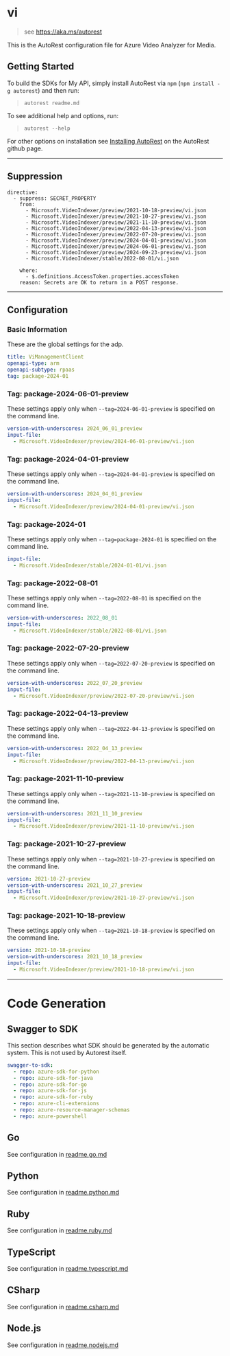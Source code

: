 # vi

> see https://aka.ms/autorest

This is the AutoRest configuration file for Azure Video Analyzer for Media.

## Getting Started

To build the SDKs for My API, simply install AutoRest via `npm` (`npm install -g autorest`) and then run:

> `autorest readme.md`

To see additional help and options, run:

> `autorest --help`

For other options on installation see [Installing AutoRest](https://aka.ms/autorest/install) on the AutoRest github page.

---

## Suppression

``` 
directive:
  - suppress: SECRET_PROPERTY
    from:
      - Microsoft.VideoIndexer/preview/2021-10-18-preview/vi.json
      - Microsoft.VideoIndexer/preview/2021-10-27-preview/vi.json
      - Microsoft.VideoIndexer/preview/2021-11-10-preview/vi.json
      - Microsoft.VideoIndexer/preview/2022-04-13-preview/vi.json
      - Microsoft.VideoIndexer/preview/2022-07-20-preview/vi.json
      - Microsoft.VideoIndexer/preview/2024-04-01-preview/vi.json
      - Microsoft.VideoIndexer/preview/2024-06-01-preview/vi.json
      - Microsoft.VideoIndexer/preview/2024-09-23-preview/vi.json
      - Microsoft.VideoIndexer/stable/2022-08-01/vi.json

    where:
      - $.definitions.AccessToken.properties.accessToken
    reason: Secrets are OK to return in a POST response.
```

---

## Configuration

### Basic Information

These are the global settings for the adp.

``` yaml
title: ViManagementClient
openapi-type: arm
openapi-subtype: rpaas
tag: package-2024-01
```

### Tag: package-2024-06-01-preview

These settings apply only when `--tag=2024-06-01-preview` is specified on the command line.

``` yaml $(tag) == 'package-2024-06-01-preview'
version-with-underscores: 2024_06_01_preview
input-file:
  - Microsoft.VideoIndexer/preview/2024-06-01-preview/vi.json
```

### Tag: package-2024-04-01-preview

These settings apply only when `--tag=2024-04-01-preview` is specified on the command line.

``` yaml $(tag) == 'package-2024-04-01-preview'
version-with-underscores: 2024_04_01_preview
input-file:
  - Microsoft.VideoIndexer/preview/2024-04-01-preview/vi.json
```

### Tag: package-2024-01

These settings apply only when `--tag=package-2024-01` is specified on the command line.

```yaml $(tag) == 'package-2024-01'
input-file:
  - Microsoft.VideoIndexer/stable/2024-01-01/vi.json
```
### Tag: package-2022-08-01

These settings apply only when `--tag=2022-08-01` is specified on the command line.

``` yaml $(tag) == 'package-2022-08-01'
version-with-underscores: 2022_08_01
input-file:
  - Microsoft.VideoIndexer/stable/2022-08-01/vi.json
```

### Tag: package-2022-07-20-preview

These settings apply only when `--tag=2022-07-20-preview` is specified on the command line.

``` yaml $(tag) == 'package-2022-07-20-preview'
version-with-underscores: 2022_07_20_preview
input-file:
  - Microsoft.VideoIndexer/preview/2022-07-20-preview/vi.json
```

### Tag: package-2022-04-13-preview

These settings apply only when `--tag=2022-04-13-preview` is specified on the command line.

``` yaml $(tag) == 'package-2022-04-13-preview'
version-with-underscores: 2022_04_13_preview
input-file:
  - Microsoft.VideoIndexer/preview/2022-04-13-preview/vi.json
```

### Tag: package-2021-11-10-preview

These settings apply only when `--tag=2021-11-10-preview` is specified on the command line.

``` yaml $(tag) == 'package-2021-11-10-preview'
version-with-underscores: 2021_11_10_preview
input-file:
  - Microsoft.VideoIndexer/preview/2021-11-10-preview/vi.json
```

### Tag: package-2021-10-27-preview

These settings apply only when `--tag=2021-10-27-preview` is specified on the command line.

``` yaml $(tag) == 'package-2021-10-27-preview'
version: 2021-10-27-preview
version-with-underscores: 2021_10_27_preview
input-file:
  - Microsoft.VideoIndexer/preview/2021-10-27-preview/vi.json
```

### Tag: package-2021-10-18-preview

These settings apply only when `--tag=2021-10-18-preview` is specified on the command line.

``` yaml $(tag) == 'package-2021-10-18-preview'
version: 2021-10-18-preview
version-with-underscores: 2021_10_18_preview
input-file:
  - Microsoft.VideoIndexer/preview/2021-10-18-preview/vi.json
```

---

# Code Generation

## Swagger to SDK

This section describes what SDK should be generated by the automatic system.
This is not used by Autorest itself.

``` yaml $(swagger-to-sdk)
swagger-to-sdk:
  - repo: azure-sdk-for-python
  - repo: azure-sdk-for-java
  - repo: azure-sdk-for-go
  - repo: azure-sdk-for-js
  - repo: azure-sdk-for-ruby
  - repo: azure-cli-extensions
  - repo: azure-resource-manager-schemas
  - repo: azure-powershell
```

## Go

See configuration in [readme.go.md](./readme.go.md)

## Python

See configuration in [readme.python.md](./readme.python.md)

## Ruby

See configuration in [readme.ruby.md](./readme.ruby.md)

## TypeScript

See configuration in [readme.typescript.md](./readme.typescript.md)

## CSharp

See configuration in [readme.csharp.md](./readme.csharp.md)

## Node.js

See configuration in [readme.nodejs.md](./readme.nodejs.md)
